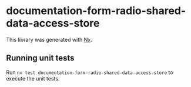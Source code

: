 # documentation-form-radio-shared-data-access-store

This library was generated with [Nx](https://nx.dev).

## Running unit tests

Run `nx test documentation-form-radio-shared-data-access-store` to execute the unit tests.
